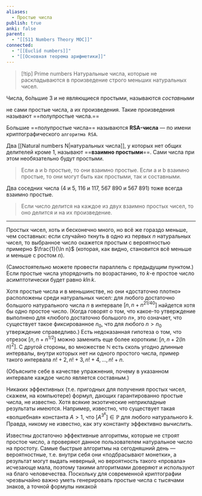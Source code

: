 ```yaml
---
aliases:
  - Простые числа
publish: true
anki: false
parent:
  - "[[511 Numbers Theory MOC]]"
connected:
  - "[[Euclid numbers]]"
  - "[[Основная теорема арифметики]]"
---
```


> [!tip] Prime numbers
Натуральные числа, которые не раскладываются в произведение строго меньших натуральных чисел.

Числа, бо́льшие 3 и не являющиеся простыми, называются _составными_




не сами простые числа, а их произведения. Такие произведения называют ==полупростые числа.==

Большие ==полупростые числа== называются **RSA-числа** — по имени криптографического `алгоритма RSA`.

Два [[Natural numbers N|натуральных числа]], у которых нет общих делителей кроме 1, называют ==**взаимно простыми**==. Сами числа при этом необязательно будут простыми.

>Если a и b простые, то они взаимно простые.
  Если a и b взаимно простые, то они могут быть как простыми, так и составными.

Два соседних числа (4 и 5, 116 и 117, 567 890 и 567 891) тоже всегда взаимно простые.


> Если число делится на каждое из двух взаимно простых чисел, то оно делится и на их произведение.



---
Простых чисел, хоть и бесконечно много, но всё же гораздо меньше, чем составных: если случайно ткнуть в одно из первых $n$ натуральных чисел, то выбранное число окажется простым с вероятностью примерно $\frac{1}{\ln n}$ (которая, как видно, становится всё меньше и меньше с ростом $n$).

(Самостоятельно можете провести параллель с предыдущим пунктом.) Если простые числа упорядочить по возрастанию, то $k$-е простое число асимптотически будет равно $k \ln k$.

Хотя простые числа и в меньшинстве, но они «достаточно плотно» расположены среди натуральных чисел: для любого достаточно большого натурального числа $n$ в интервале $[n, n + n^{21/40}]$ найдется хотя бы одно простое число. (Когда говорят о том, что какое-то утверждение выполнено для «любого достаточно большого $n$», это означает, что существует такое фиксированное $n_0$, что для любого $n > n_0$ утверждение справедливо.) Есть недоказанная гипотеза о том, что отрезок $[n, n + n^{1/2}]$ можно заменить еще более коротким: $[n, n + 2(\ln n)^2]$. С другой стороны, во множестве $\mathbb{N}$ есть сколь угодно длинные интервалы, внутри которых нет ни одного простого числа, пример такого интервала ${n! + 2, n! + 3, n! + 4, \dots, n! + n}$.

(Объясните себе в качестве упражнения, почему в указанном интервале каждое число является составным.)

Никаких эффективных (т.е. пригодных для получения простых чисел, скажем, на компьютере) формул, дающих гарантированно простые числа, не известно. Хотя всякие экзотические неприкладные результаты имеются. Например, известно, что существует такая «волшебная» константа $A > 1$, что $[A^{3^k}] \in \mathbb{P}$ для любого натурального $k$. Правда, никому не известно, как эту константу эффективно вычислить.

Известны достаточно эффективные алгоритмы, которые не строят простое число, а проверяют данное пользователем натуральное число на простоту. Самые быстрые алгоритмы на сегодняшний день — вероятностные, т.е. внутри себя они «подбрасывают монетки», а результат могут выдать неверный, но вероятность такого «провала» исчезающе мала, поэтому такими алгоритмами доверяют и используют на благо человечества. Поскольку для современной криптографии чрезвычайно важно уметь генерировать простые числа с тысячами знаков, а точной формулы никакой
